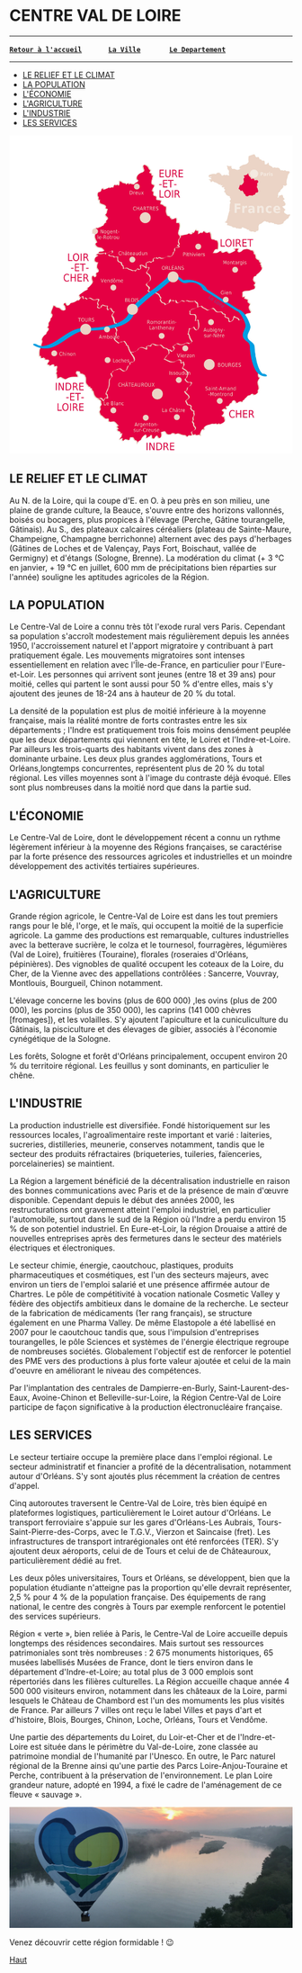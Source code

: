 # CENTRE VAL DE LOIRE

---
**[`Retour à l'accueil`](index.md)**&nbsp;&nbsp;&nbsp;&nbsp;&nbsp;&nbsp;&nbsp;&nbsp;&nbsp;&nbsp;&nbsp;&nbsp;**[`La Ville`](ma-ville.md)** &nbsp;&nbsp;&nbsp;&nbsp;&nbsp;&nbsp;&nbsp;&nbsp;&nbsp;&nbsp;&nbsp;&nbsp;**[`Le Departement`](mon-departement.md)**

---
<!-- no toc -->
- [LE RELIEF ET LE CLIMAT](#le-relief-et-le-climat)
- [LA POPULATION](#la-population)
- [L'ÉCONOMIE](#léconomie)
- [L'AGRICULTURE](#lagriculture)
- [L'INDUSTRIE](#lindustrie)
- [LES SERVICES](#les-services)

![reg](./Image/Terredumilieu.jpg)

## LE RELIEF ET LE CLIMAT

Au N. de la Loire, qui la coupe d'E. en O. à peu près en son milieu, une plaine de grande culture, la Beauce, s'ouvre entre des horizons vallonnés, boisés ou bocagers, plus propices à l'élevage (Perche, Gâtine tourangelle, Gâtinais). Au S., des plateaux calcaires céréaliers (plateau de Sainte-Maure, Champeigne, Champagne berrichonne) alternent avec des pays d'herbages (Gâtines de Loches et de Valençay, Pays Fort, Boischaut, vallée de Germigny) et d'étangs (Sologne, Brenne). La modération du climat (+ 3 °C en janvier, + 19 °C en juillet, 600 mm de précipitations bien réparties sur l'année) souligne les aptitudes agricoles de la Région.

## LA POPULATION

Le Centre-Val de Loire a connu très tôt l'exode rural vers Paris. Cependant sa population s'accroît modestement mais régulièrement depuis les années 1950, l'accroissement naturel et l'apport migratoire y contribuant à part pratiquement égale. Les mouvements migratoires sont intenses essentiellement en relation avec l'Île-de-France, en particulier pour l'Eure-et-Loir. Les personnes qui arrivent sont jeunes (entre 18 et 39 ans) pour moitié, celles qui partent le sont aussi pour 50 % d'entre elles, mais s'y ajoutent des jeunes de 18-24 ans à hauteur de 20 % du total.

La densité de la population est plus de moitié inférieure à la moyenne française, mais la réalité montre de forts contrastes entre les six départements ; l'Indre est pratiquement trois fois moins densément peuplée que les deux départements qui viennent en tête, le Loiret et l'Indre-et-Loire. Par ailleurs les trois-quarts des habitants vivent dans des zones à dominante urbaine. Les deux plus grandes agglomérations, Tours et Orléans,longtemps concurrentes, représentent plus de 20 % du total régional. Les villes moyennes sont à l'image du contraste déjà évoqué. Elles sont plus nombreuses dans la moitié nord que dans la partie sud.

## L'ÉCONOMIE

Le Centre-Val de Loire, dont le développement récent a connu un rythme légèrement inférieur à la moyenne des Régions françaises, se caractérise par la forte présence des ressources agricoles et industrielles et un moindre développement des activités tertiaires supérieures.

## L'AGRICULTURE

Grande région agricole, le Centre-Val de Loire est dans les tout premiers rangs pour le blé, l'orge, et le maïs, qui occupent la moitié de la superficie agricole. La gamme des productions est remarquable, cultures industrielles avec la betterave sucrière, le colza et le tournesol, fourragères, légumières (Val de Loire), fruitières (Touraine), florales (roseraies d'Orléans, pépinières). Des vignobles de qualité occupent les coteaux de la Loire, du Cher, de la Vienne avec des appellations contrôlées : Sancerre, Vouvray, Montlouis, Bourgueil, Chinon notamment.

L'élevage concerne les bovins (plus de 600 000) ,les ovins (plus de 200 000), les porcins (plus de 350 000), les caprins (141 000 chèvres [fromages]), et les volailles. S'y ajoutent l'apiculture et la cuniculiculture du Gâtinais, la pisciculture et des élevages de gibier, associés à l'économie cynégétique de la Sologne.

Les forêts, Sologne et forêt d'Orléans principalement, occupent environ 20 % du territoire régional. Les feuillus y sont dominants, en particulier le chêne.

## L'INDUSTRIE

La production industrielle est diversifiée. Fondé historiquement sur les ressources locales, l'agroalimentaire reste important et varié : laiteries, sucreries, distilleries, meunerie, conserves notamment, tandis que le secteur des produits réfractaires (briqueteries, tuileries, faïenceries, porcelaineries) se maintient.

La Région a largement bénéficié de la décentralisation industrielle en raison des bonnes communications avec Paris et de la présence de main d'œuvre disponible. Cependant depuis le début des années 2000, les restructurations ont gravement atteint l'emploi industriel, en particulier l'automobile, surtout dans le sud de la Région où l'Indre a perdu environ 15 % de son potentiel industriel. En Eure-et-Loir, la région Drouaise a attiré de nouvelles entreprises après des fermetures dans le secteur des matériels électriques et électroniques.

Le secteur chimie, énergie, caoutchouc, plastiques, produits pharmaceutiques et cosmétiques, est l'un des secteurs majeurs, avec environ un tiers de l'emploi salarié et une présence affirmée autour de Chartres. Le pôle de compétitivité à vocation nationale Cosmetic Valley y fédère des objectifs ambitieux dans le domaine de la recherche. Le secteur de la fabrication de médicaments (1er rang français), se structure également en une Pharma Valley. De même Elastopole a été labellisé en 2007 pour le caoutchouc tandis que, sous l'impulsion d'entreprises tourangelles, le pôle Sciences et systèmes de l'énergie électrique regroupe de nombreuses sociétés. Globalement l'objectif est de renforcer le potentiel des PME vers des productions à plus forte valeur ajoutée et celui de la main d'oeuvre en améliorant le niveau des compétences.

Par l'implantation des centrales de Dampierre-en-Burly, Saint-Laurent-des-Eaux, Avoine-Chinon et Belleville-sur-Loire, la Région Centre-Val de Loire participe de façon significative à la production électronucléaire française.

## LES SERVICES

Le secteur tertiaire occupe la première place dans l'emploi régional. Le secteur administratif et financier a profité de la décentralisation, notamment autour d'Orléans. S'y sont ajoutés plus récemment la création de centres d'appel.

Cinq autoroutes traversent le Centre-Val de Loire, très bien équipé en plateformes logistiques, particulièrement le Loiret autour d'Orléans. Le transport ferroviaire s'appuie sur les gares d'Orléans-Les Aubrais, Tours-Saint-Pierre-des-Corps, avec le T.G.V., Vierzon et Saincaise (fret). Les infrastructures de transport intrarégionales ont été renforcées (TER). S'y ajoutent deux aéroports, celui de de Tours et celui de de Châteauroux, particulièrement dédié au fret.

Les deux pôles universitaires, Tours et Orléans, se développent, bien que la population étudiante n'atteigne pas la proportion qu'elle devrait représenter, 2,5 % pour 4 % de la population française. Des équipements de rang national, le centre des congrès à Tours par exemple renforcent le potentiel des services supérieurs.

Région « verte », bien reliée à Paris, le Centre-Val de Loire accueille depuis longtemps des résidences secondaires. Mais surtout ses ressources patrimoniales sont très nombreuses : 2 675 monuments historiques, 65 musées labellisés Musées de France, dont le tiers environ dans le département d'Indre-et-Loire; au total plus de 3 000 emplois sont répertoriés dans les filières culturelles. La Région accueille chaque année 4 500 000 visiteurs environ, notamment dans les châteaux de la Loire, parmi lesquels le Château de Chambord est l'un des momuments les plus visités de France. Par ailleurs 7 villes ont reçu le label Villes et pays d'art et d'histoire, Blois, Bourges, Chinon, Loche, Orléans, Tours et Vendôme.

Une partie des départements du Loiret, du Loir-et-Cher et de l'Indre-et-Loire est située dans le périmètre du Val-de-Loire, zone classée au patrimoine mondial de l'humanité par l'Unesco. En outre, le Parc naturel régional de la Brenne ainsi qu'une partie des Parcs Loire-Anjou-Touraine et Perche, contribuent à la préservation de l'environnement. Le plan Loire grandeur nature, adopté en 1994, a fixé le cadre de l'aménagement de ce fleuve « sauvage ».

![mongo](./Image/montgolfiere-region-2022.jpg)

 Venez découvrir cette région formidable ! :wink:

 [Haut](#centre-val-de-loire)
  